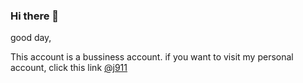 ### Hi there 👋

good day,

This account is a bussiness account.
if you want to visit my personal account, click this link [@j911](https://github.com/j911)

